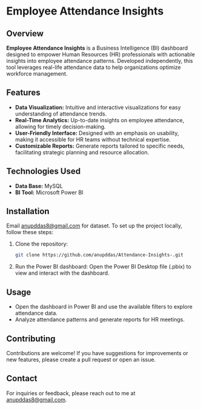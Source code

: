 # Employee Attendance Insights

## Overview

**Employee Attendance Insights** is a Business Intelligence (BI) dashboard designed to empower Human Resources (HR) professionals with actionable insights into employee attendance patterns. Developed independently, this tool leverages real-life attendance data to help organizations optimize workforce management.

## Features

- **Data Visualization:** Intuitive and interactive visualizations for easy understanding of attendance trends.
- **Real-Time Analytics:** Up-to-date insights on employee attendance, allowing for timely decision-making.
- **User-Friendly Interface:** Designed with an emphasis on usability, making it accessible for HR teams without technical expertise.
- **Customizable Reports:** Generate reports tailored to specific needs, facilitating strategic planning and resource allocation.

## Technologies Used

- **Data Base:** MySQL
- **BI Tool:** Microsoft Power BI

## Installation
Email anupddas8@gmail.com for dataset.
To set up the project locally, follow these steps:

1. Clone the repository:
   ```bash
   git clone https://github.com/anupddas/Attendance-Insights-.git
2. Run the Power BI dashboard:
   Open the Power BI Desktop file (.pbix) to view and interact with the dashboard.

## Usage
- Open the dashboard in Power BI and use the available filters to explore attendance data.
- Analyze attendance patterns and generate reports for HR meetings.

## Contributing
Contributions are welcome! If you have suggestions for improvements or new features, please create a pull request or open an issue.

## Contact
For inquiries or feedback, please reach out to me at anupddas8@gmail.com.

